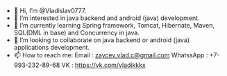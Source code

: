- 👋 Hi, I’m @Vladislav0777.
- 👀 I’m interested in java backend and android (java) development.
- 🌱 I’m currently learning Spring framework, Tomcat, Hibernate, Maven, SQL(DML in base) and Concurrency in java.
- 💞️ I’m looking to collaborate on java backend or android (java) applications development.
- 📫 How to reach me:
        Email        : zaycev.vlad.c@gmail.com
        WhatssApp    : +7-993-232-89-68
        VK           : https://vk.com/vladikkkx

<!---
Vladislav0777/Vladislav0777 is a ✨ special ✨ repository because its `README.md` (this file) appears on your GitHub profile.
You can click the Preview link to take a look at your changes.
--->
